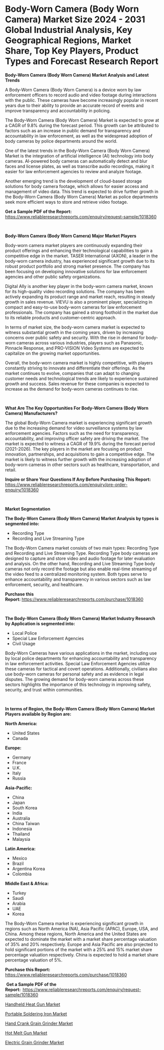 <p><h1>Body-Worn Camera (Body Worn Camera) Market Size 2024 - 2031 Global Industrial Analysis, Key Geographical Regions, Market Share, Top Key Players, Product Types and Forecast Research Report</h1></p><p><strong>Body-Worn Camera (Body Worn Camera) Market Analysis and Latest Trends</strong></p>
<p><p>A Body-Worn Camera (Body Worn Camera) is a device worn by law enforcement officers to record audio and video footage during interactions with the public. These cameras have become increasingly popular in recent years due to their ability to provide an accurate record of events and improve transparency and accountability in policing.</p><p>The Body-Worn Camera (Body Worn Camera) Market is expected to grow at a CAGR of 9.8% during the forecast period. This growth can be attributed to factors such as an increase in public demand for transparency and accountability in law enforcement, as well as the widespread adoption of body cameras by police departments around the world.</p><p>One of the latest trends in the Body-Worn Camera (Body Worn Camera) Market is the integration of artificial intelligence (AI) technology into body cameras. AI-powered body cameras can automatically detect and blur faces and license plates, as well as transcribe audio recordings, making it easier for law enforcement agencies to review and analyze footage.</p><p>Another emerging trend is the development of cloud-based storage solutions for body camera footage, which allows for easier access and management of video data. This trend is expected to drive further growth in the Body-Worn Camera (Body Worn Camera) Market as police departments seek more efficient ways to store and retrieve video footage.</p></p>
<p><strong>Get a Sample PDF of the Report:&nbsp;</strong> <a href="https://www.reliableresearchreports.com/enquiry/request-sample/1018360">https://www.reliableresearchreports.com/enquiry/request-sample/1018360</a></p>
<p>&nbsp;</p>
<p><strong>Body-Worn Camera (Body Worn Camera) Major Market Players</strong></p>
<p><p>Body-worn camera market players are continuously expanding their product offerings and enhancing their technological capabilities to gain a competitive edge in the market. TASER International (AXON), a leader in the body-worn camera industry, has experienced significant growth due to its robust product portfolio and strong market presence. The company has been focusing on developing innovative solutions for law enforcement agencies and other public safety organizations.</p><p>Digital Ally is another key player in the body-worn camera market, known for its high-quality video recording solutions. The company has been actively expanding its product range and market reach, resulting in steady growth in sales revenue. VIEVU is also a prominent player, specializing in compact and easy-to-use body-worn cameras for law enforcement professionals. The company has gained a strong foothold in the market due to its reliable products and customer-centric approach.</p><p>In terms of market size, the body-worn camera market is expected to witness substantial growth in the coming years, driven by increasing concerns over public safety and security. With the rise in demand for body-worn cameras across various industries, players such as Panasonic, Pinnacle Response, and PRO-VISION Video Systems are expected to capitalize on the growing market opportunities.</p><p>Overall, the body-worn camera market is highly competitive, with players constantly striving to innovate and differentiate their offerings. As the market continues to evolve, companies that can adapt to changing customer needs and technological trends are likely to experience sustained growth and success. Sales revenue for these companies is expected to increase as the demand for body-worn cameras continues to rise.</p></p>
<p>&nbsp;</p>
<p><strong>What Are The Key Opportunities For Body-Worn Camera (Body Worn Camera) Manufacturers?</strong></p>
<p><p>The global Body-Worn Camera market is experiencing significant growth due to the increasing demand for video surveillance systems by law enforcement agencies. Factors such as the need for transparency, accountability, and improving officer safety are driving the market. The market is expected to witness a CAGR of 19.9% during the forecast period (2021-2026). The key players in the market are focusing on product innovation, partnerships, and acquisitions to gain a competitive edge. The market is likely to witness further growth with the increasing adoption of body-worn cameras in other sectors such as healthcare, transportation, and retail.</p></p>
<p><strong>Inquire or Share Your Questions If Any Before Purchasing This Report:</strong> <a href="https://www.reliableresearchreports.com/enquiry/pre-order-enquiry/1018360">https://www.reliableresearchreports.com/enquiry/pre-order-enquiry/1018360</a></p>
<p>&nbsp;</p>
<p><strong>Market Segmentation</strong></p>
<p><strong>The Body-Worn Camera (Body Worn Camera) Market Analysis by types is segmented into:</strong></p>
<p><ul><li>Recording Type</li><li>Recording and Live Streaming Type</li></ul></p>
<p><p>The Body-Worn Camera market consists of two main types: Recording Type and Recording and Live Streaming Type. Recording Type body cameras are designed to capture and store video and audio footage for later evaluation and analysis. On the other hand, Recording and Live Streaming Type body cameras not only record the footage but also enable real-time streaming of the video feed to a centralized monitoring system. Both types serve to enhance accountability and transparency in various sectors such as law enforcement, security, and healthcare.</p></p>
<p><strong>Purchase this Report:&nbsp;</strong><a href="https://www.reliableresearchreports.com/purchase/1018360">https://www.reliableresearchreports.com/purchase/1018360</a></p>
<p>&nbsp;</p>
<p><strong>The Body-Worn Camera (Body Worn Camera) Market Industry Research by Application is segmented into:</strong></p>
<p><ul><li>Local Police</li><li>Special Law Enforcement Agencies</li><li>Civil Usage</li></ul></p>
<p><p>Body-Worn Cameras have various applications in the market, including use by local police departments for enhancing accountability and transparency in law enforcement activities. Special Law Enforcement Agencies utilize these cameras for tactical and covert operations. Additionally, civilians also use body-worn cameras for personal safety and as evidence in legal disputes. The growing demand for body-worn cameras across these sectors highlights the importance of this technology in improving safety, security, and trust within communities.</p></p>
<p>&nbsp;</p>
<p><strong>In terms of Region, the Body-Worn Camera (Body Worn Camera) Market Players available by Region are:</strong></p>
<p>
    <p> <strong> North America: </strong>
        <ul>
            <li>United States</li>
            <li>Canada</li>
        </ul>
        </p> 
    <p> <strong> Europe: </strong>
        <ul>
            <li>Germany</li>
            <li>France</li>
            <li>U.K.</li>
            <li>Italy</li>
            <li>Russia</li>
        </ul>
        </p> 
    <p> <strong> Asia-Pacific: </strong>
        <ul>
            <li>China</li>
            <li>Japan</li>
            <li>South Korea</li>
            <li>India</li>
            <li>Australia</li>
            <li>China Taiwan</li>
            <li>Indonesia</li>
            <li>Thailand</li>
            <li>Malaysia</li>
        </ul>
        </p> 
    <p> <strong> Latin America: </strong>
        <ul>
            <li>Mexico</li>
            <li>Brazil</li>
            <li>Argentina Korea</li>
            <li>Colombia</li>
        </ul>
        </p> 
    <p> <strong> Middle East & Africa: </strong>
        <ul>
            <li>Turkey</li>
            <li>Saudi</li>
            <li>Arabia</li>
            <li>UAE</li>
            <li>Korea</li>
        </ul>
    </p>
    </p>
<p><p>The Body-Worn Camera market is experiencing significant growth in regions such as North America (NA), Asia Pacific (APAC), Europe, USA, and China. Among these regions, North America and the United States are expected to dominate the market with a market share percentage valuation of 35% and 20% respectively. Europe and Asia Pacific are also projected to hold significant portions of the market with a 25% and 15% market share percentage valuation respectively. China is expected to hold a market share percentage valuation of 5%.</p></p>
<p><strong>Purchase this Report: </strong><a href="https://www.reliableresearchreports.com/purchase/1018360">https://www.reliableresearchreports.com/purchase/1018360</a></p>
<p>&nbsp;<strong>Get a Sample PDF of the Report:&nbsp;&nbsp;</strong><a href="https://www.reliableresearchreports.com/enquiry/request-sample/1018360">https://www.reliableresearchreports.com/enquiry/request-sample/1018360</a></p>
<p><strong></strong></p>
<p><p><a href="https://medium.com/@piperhickle/handheld-heat-gun-market-size-cagr-trends-2024-2030-1492c8daba2f">Handheld Heat Gun Market</a></p><p><a href="https://medium.com/@piperhickle/portable-soldering-iron-market-size-reveals-the-best-marketing-channels-in-global-industry-35b2a3862a46">Portable Soldering Iron Market</a></p><p><a href="https://medium.com/@piperhickle/hand-crank-grain-grinder-market-trends-forecast-and-competitive-analysis-to-2031-1489ba4a03a0">Hand Crank Grain Grinder Market</a></p><p><a href="https://medium.com/@piperhickle/analyzing-hot-melt-gun-market-global-industry-perspective-and-forecast-2024-to-2031-b78f723b4e7f">Hot Melt Gun Market</a></p><p><a href="https://medium.com/@piperhickle/electric-grain-grinder-market-trends-forecast-and-competitive-analysis-to-2031-7c258e0c9bf8">Electric Grain Grinder Market</a></p></p>